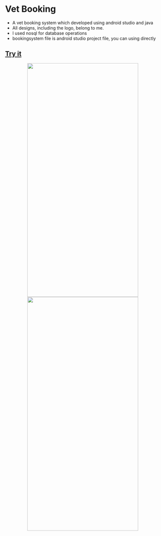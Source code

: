# Vet Booking
* A vet booking system which developed using android studio and java
* All designs, including the logo, belong to me.
* I used nosql for database operations
* bookingsystem file is android studio project file, you can using directly

## [Try it](https://meteahmetyakar.github.io/vet-booking/)

<p align = "center">
  <img src="https://github.com/meteahmetyakar/vet-booking-system/blob/main/images/splash-screen.png" width="360" height="760" /> 
  <img src="https://github.com/meteahmetyakar/vet-booking-system/blob/main/images/main-screen.png" width="360" height="760" /> 
  
</p>
